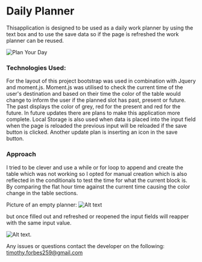 # Daily Planner
Thisapplication is designed to be used as a daily work planner by using the text box and to use the save data so if the page is refreshed the work planner can be reused.

![Plan Your Day](https://xenonth.github.io/homework_five/)


### Technologies Used:
For the layout of this project bootstrap was used in combination with Jquery and moment.js.  Moment.js was utilised to check the current time of the user's destination and based on their time the color of the table would change to inform the user if the planned slot has past, present or future. The past displays the color of grey, red for the present and red for the future.  In future updates there are plans to make this application more complete.  Local Storage is also used when data is placed into the input field when the page is reloaded the previous input will be reloaded if the save button is clicked.  Another update plan is inserting an icon in the save button.



### Approach
I tried to be clever and use a while or for loop to append and create the table which was not working so I opted for manual creation which is also reflected in the conditionals to test the time for what the current block is.  
By comparing the flat hour time against the current time causing the color change in the table sections.

Picture of an empty planner:
![Alt text](https://github.com/xenonth/homework_five/blob/master/assets/work-day-scheduler-late-arvo.png?raw=true "Full Plan")

but once filled out and refreshed or reopened the input fields will reapper with the same input value.

![Alt text](https://github.com/xenonth/homework_five/blob/master/assets/all-full.png?raw=true "Full Plan").

Any issues or questions contact the developer on the following: timothy.forbes259@gmail.com